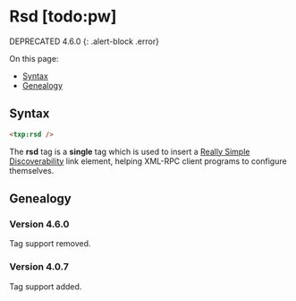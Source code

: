 # Rsd [todo:pw]

DEPRECATED 4.6.0
{: .alert-block .error}

On this page:

* [Syntax](#user-content-syntax)
* [Genealogy](#user-content-genealogy)

## Syntax

```html
<txp:rsd />
```

The **rsd** tag is a __single__ tag which is used to insert a [Really Simple Discoverability](https://github.com/danielberlinger/rsd) link element, helping XML-RPC client programs to configure themselves.

## Genealogy

### Version 4.6.0

Tag support removed.

### Version 4.0.7

Tag support added.
